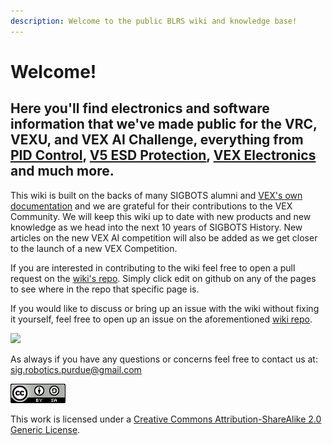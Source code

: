 ```yaml
---
description: Welcome to the public BLRS wiki and knowledge base!
---
```


# Welcome!

## Here you'll find electronics and software information that we've made public for the VRC, VEXU, and VEX AI Challenge, everything from [PID Control](software/control-algorithms/pid-controller.md), [V5 ESD Protection](electronics/vex/vex-electronics/vex-v5-brain/v5-esd-protection-board.md), [VEX Electronics](electronics/vex/vex-electronics/) and much more.

This wiki is built on the backs of many SIGBOTS alumni and [VEX's own documentation](https://kb.vex.com/hc/en-us) and we are grateful for their contributions to the VEX Community. We will keep this wiki up to date with new products and new knowledge as we head into the next 10 years of SIGBOTS History. New articles on the new VEX AI competition will also be added as we get closer to the launch of a new VEX Competition.

If you are interested in contributing to the wiki feel free to open a pull request on the [wiki's repo](https://github.com/purduesigbots/BLRS-Wiki). Simply click edit on github on any of the pages to see where in the repo that specific page is.

If you would like to discuss or bring up an issue with the wiki without fixing it yourself, feel free to open up an issue on the aforementioned [wiki repo](https://github.com/purduesigbots/BLRS-Wiki).

![](.gitbook/assets/cjr_0346.jpg)

As always if you have any questions or concerns feel free to contact us at: [sig.robotics.purdue@gmail.com](mailto:Sig.robotics.purdue@gmail.com)

![](.gitbook/assets/image%20%2812%29.png)

 This work is licensed under a [Creative Commons Attribution-ShareAlike 2.0 Generic License](https://creativecommons.org/licenses/by-sa/2.0/).

